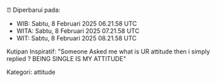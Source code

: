 ⏰ Diperbarui pada:
- WIB: Sabtu, 8 Februari 2025 06.21.58 UTC
- WITA: Sabtu, 8 Februari 2025 07.21.58 UTC
- WIT: Sabtu, 8 Februari 2025 08.21.58 UTC

Kutipan Inspiratif:
"Someone Asked me what is UR attitude then i simply replied ? BEING SINGLE IS MY ATTITUDE"


Kategori: attitude

